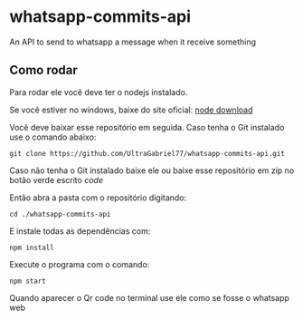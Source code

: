 # whatsapp-commits-api
An API to send to whatsapp a message when it receive something


## Como rodar
Para rodar ele você deve ter o nodejs instalado.

Se você estiver no windows, baixe do site oficial: [node download](https://nodejs.org/en/download/)

Você deve baixar esse repositório em seguida.
Caso tenha o Git instalado use o comando abaixo:

`
git clone https://github.com/UltraGabriel77/whatsapp-commits-api.git
`


Caso não tenha o Git instalado baixe ele ou baixe esse repositório em zip no botão verde escrito *code*

Então abra a pasta com o repositório digitando: 

`cd ./whatsapp-commits-api`


E instale todas as dependências com:

`npm install`


Execute o programa com o comando:

`npm start`


Quando aparecer o Qr code no terminal use ele como se fosse o whatsapp web

